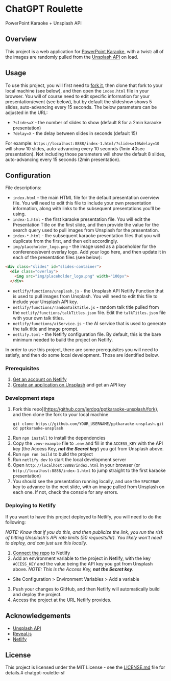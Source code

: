 
# ChatGPT Roulette
PowerPoint Karaoke + Unsplash API

## Overview

This project is a web application for [PowerPoint Karaoke](https://en.wikipedia.org/wiki/PowerPoint_karaoke), with a twist: all of the images are randomly pulled from the [Unsplash API](https://unsplash.com/developers) on load.

## Usage

To use this project, you will first need to [fork it](https://github.com/jerdog/pptkaraoke-unsplash/fork), then clone that fork to your local machine (see below), and then open the `index.html` file in your browser. You will of course need to edit specific information for your presentation/event (see below), but by default the slideshow shows 5 slides, auto-advancing every 15 seconds. The below parameters can be adjusted in the URL:

- `?slides=X` - the number of slides to show (default 8 for a 2min karaoke presentation)
- `?delay=X` - the delay between slides in seconds (default 15)

For example: `https://localhost:8888/index-1.html/?slides=10&delay=10` will show 10 slides, auto-advancing every 10 seconds (1min 40sec presentation). Not including those parameters will show the default 8 slides, auto-advancing every 15 seconds (2min presentation).

## Configuration

File descriptions:

- `index.html` - the main HTML file for the default presentation overview file. You will need to edit this file to include your own presentation information, along with links to the subsequent presentations you'll be using.
- `index-1.html` - the first karaoke presentation file. You will edit the Presentation Title on the first slide, and then provide the value for the search query used to pull images from Unsplash for the presentation.
- `index-*.html` - the subsequent karaoke presentation files that you will duplicate from the first, and then edit accordingly.
- `img/placeholder_logo.png` - the image used as a placeholder for the conference/event overlay logo. Add your logo here, and then update it in each of the presentation files (see below):
```html
<div class="slides" id="slides-container">
  <div class="overlay">
    <img src="img/placeholder_logo.png" width="100px">
  </div>
```
- `netlify/functions/unsplash.js` - the Unsplash API Netlify Function that is used to pull images from Unsplash. You will need to edit this file to include your Unsplash API key.
- `netlify/functions/randomTalkTitle.js` - random talk title pulled from the `netlify/functions/talkTitles.json` file. Edit the `talkTitles.json` file with your own talk titles.
- `netlify/functions/aiService.js` - the AI service that is used to generate the talk title and image prompt.
- `netlify.toml` - the Netlify configuration file. By default, this is the bare minimum needed to build the project on Netlify.



In order to use this project, there are some prerequisites you will need to satisfy, and then do some local development. Those are identified below.

### Prerequisites

1. [Get an account on Netlify](https://www.netlify.com/)
2. [Create an application on Unsplash](https://unsplash.com/developers) and get an API key

### Development steps

1. Fork this repo](https://github.com/jerdog/pptkaraoke-unsplash/fork), and then clone the fork to your local machine
   ```
   git clone https://github.com/YOUR_USERNAME/pptkaraoke-unsplash.git
   cd pptkaraoke-unsplash
   ```
2. Run `npm install` to install the dependencies
3. Copy the `.env-example` file to `.env` and fill in the `ACCESS_KEY` with the API key (the Access Key, ***not the Secret key***) you got from Unsplash above.
4. Run `npm run build` to build the project
5. Run `netlify dev` to start the local development server
6. Open `http://localhost:8888/index.html` in your browser (or `http://localhost:8888/index-1.html` to jump straight to the first karaoke presentation)
7. You should see the presentation running locally, and use the `SPACEBAR` key to advance to the next slide, with an image pulled from Unsplash on each one. If not, check the console for any errors.

### Deploying to Netlify

If you want to have this project deployed to Netlify, you will need to do the following:

*NOTE: Know that if you do this, and then publicize the link, you run the risk of hitting Unsplash's API rate limits (50 requests/hr). You likely won't need to deploy, and can just use this locally.*

1. [Connect the repo](https://app.netlify.com/start) to Netlify
2. Add an environment variable to the project in Netlify, with the key `ACCESS_KEY` and the value being the API key you got from Unsplash above. *NOTE: This is the Access Key, ***not the Secret key***.*
  - Site Configuration > Environment Variables > Add a variable
3. Push your changes to GitHub, and then Netlify will automatically build and deploy the project.
4. Access the project at the URL Netlify provides.

## Acknowledgements

* [Unsplash API](https://unsplash.com/developers)
* [Reveal.js](https://revealjs.com/)
* [Netlify](https://www.netlify.com/)


## License

This project is licensed under the MIT License - see the [LICENSE.md](LICENSE.md) file for details.# chatgpt-roulette-sf
